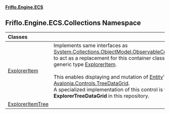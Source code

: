 #### [Friflo.Engine.ECS](index.md 'index')

## Friflo.Engine.ECS.Collections Namespace

| Classes | |
| :--- | :--- |
| [ExplorerItem](ExplorerItem.md 'Friflo.Engine.ECS.Collections.ExplorerItem') | Implements same interfaces as [System.Collections.ObjectModel.ObservableCollection&lt;&gt;](https://docs.microsoft.com/en-us/dotnet/api/System.Collections.ObjectModel.ObservableCollection-1 'System.Collections.ObjectModel.ObservableCollection`1') to act as a replacement for this container class using the generic type [ExplorerItem](ExplorerItem.md 'Friflo.Engine.ECS.Collections.ExplorerItem').<br/><br/> This enables displaying and mutation of [Entity](ExplorerItem.Entity.md 'Friflo.Engine.ECS.Collections.ExplorerItem.Entity')'s in a <a href="https://github.com/AvaloniaUI/Avalonia.Controls.TreeDataGrid">Avalonia.Controls.TreeDataGrid</a>.<br/> A specialized implementation of this control is the <b>ExplorerTreeDataGrid</b> in this repository. |
| [ExplorerItemTree](ExplorerItemTree.md 'Friflo.Engine.ECS.Collections.ExplorerItemTree') | |

